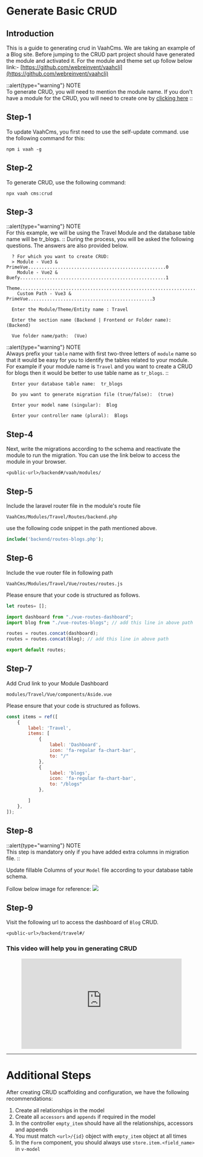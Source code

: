 # Generate Basic CRUD 

## Introduction

This is a guide to generating crud in VaahCms. We are taking an example of a Blog site.
Before jumping to the CRUD part project should have generated the module and activated it.
For the module and theme set up follow below link:-
[https://github.com/webreinvent/vaahcli](https://github.com/webreinvent/vaahcli)

::alert{type="warning"}
NOTE   
To generate CRUD, you will need to mention the module name. If you don't have a module for the CRUD, you will need to create one by 
[clicking here](/vaahcms-2/getting-started/generate-module)
::

## Step-1
To update VaahCms, you first need to use the self-update command. 
use the following command for this:
```shell
npm i vaah -g
```

## Step-2
To generate CRUD, use the following command:

```shell
npx vaah cms:crud
```

## Step-3
::alert{type="warning"}
NOTE   
For this example, we will be using the Travel Module and the database table name will be tr_blogs.
::
During the process, you will be asked the following questions. The answers are also provided below.
``` shell
  ? For which you want to create CRUD:
  > Module - Vue3 & PrimeVue...................................................0
    Module - Vue2 & Buefy......................................................1
    Theme......................................................................2
    Custom Path - Vue3 & PrimeVue..............................................3
 ```
``` shell
  Enter the Module/Theme/Entity name : Travel
 ```

``` shell
  Enter the section name (Backend | Frontend or Folder name):  (Backend)
 ```
``` shell
  Vue folder name/path:  (Vue)
 ```
::alert{type="warning"}
NOTE   
Always prefix your `table` name with first two-three letters of `module` name so that it would be easy for you to identify the
tables related to your module. For example if your module name is `Travel` and you want to create a CRUD for 
blogs then it would be better to use table name as `tr_blogs`.
::

``` shell
  Enter your database table name:  tr_blogs
 ```

``` shell
  Do you want to generate migration file (true/false):  (true)
 ```
``` shell
  Enter your model name (singular):  Blog
 ```
``` shell
  Enter your controller name (plural):  Blogs
 ```

## Step-4
Next, write the migrations according to the schema and reactivate the module to run the migration.
You can use the link below to access the module in your browser.
```http request
<public-url>/backend#/vaah/modules/
```
## Step-5
Include the laravel router file in the module's route file

```VaahCms/Modules/Travel/Routes/backend.php```

use the following code snippet in the path mentioned above.
```php
include('backend/routes-blogs.php');
```

## Step-6
Include the vue router file in following path

```VaahCms/Modules/Travel/Vue/routes/routes.js```

Please ensure that your code is structured as follows.
``` js
let routes= [];

import dashboard from "./vue-routes-dashboard";
import blog from "./vue-routes-blogs"; // add this line in above path

routes = routes.concat(dashboard);
routes = routes.concat(blog); // add this line in above path

export default routes;
```

## Step-7
Add Crud link to your Module Dashboard

```modules/Travel/Vue/components/Aside.vue```

Please ensure that your code is structured as follows.

```js
const items = ref([
    {
        label: 'Travel',
        items: [
            {
                label: 'Dashboard',
                icon: 'fa-regular fa-chart-bar',
                to: "/"
            },
            {
                label: 'blogs',
                icon: 'fa-regular fa-chart-bar',
                to: "/blogs"
            },

        ]
    },
]);
```

## Step-8
::alert{type="warning"}
NOTE   
This step is mandatory only if you have added extra columns in migration file.
::

Update fillable Columns of your `Model` file  according to your database table schema.   

Follow below image for reference:
<img src="/images/generate-crud-1.png">

## Step-9
Visit the following url to access the dashboard of `Blog` CRUD.   

```<public-url>/backend/travel#/```

### This video will help you in generating CRUD

<figure class="video_container">
<iframe src="https://www.youtube.com/embed/8yc_OM6pIh8" frameborder="0" allowfullscreen="true" style="width: 100%; aspect-ratio: 16/9;"> </iframe>
</figure>

---

# Additional Steps

After creating CRUD scaffolding and configuration, we have the following recommendations:

1. Create all relationships in the model
2. Create all `accessors` and `appends` if required in the model
3. In the controller `empty_item` should have all the relationships, accessors and appends
4. You must match `<url>/{id}` object with `empty_item` object at all times
5. In the `Form` component, you should always use `store.item.<field_name>` in `v-model`
